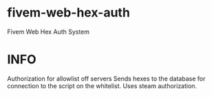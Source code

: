 # fivem-web-hex-auth
Fivem Web Hex Auth System
# INFO
Authorization for allowlist off servers
Sends hexes to the database for connection to the script on the whitelist. Uses steam authorization.
